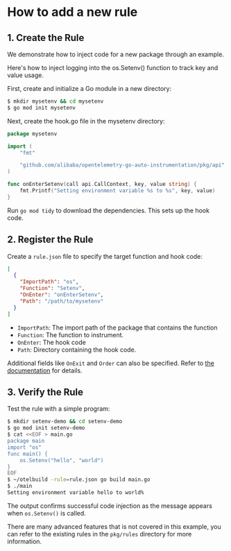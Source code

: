 # How to add a new rule

## 1. Create the Rule
We demonstrate how to inject code for a new package through an example.

Here's how to inject logging into the os.Setenv() function to track key and value usage.

First, create and initialize a Go module in a new directory:

```bash
$ mkdir mysetenv && cd mysetenv
$ go mod init mysetenv
```

Next, create the hook.go file in the mysetenv directory:

```go
package mysetenv

import (
	"fmt"

	"github.com/alibaba/opentelemetry-go-auto-instrumentation/pkg/api"
)

func onEnterSetenv(call api.CallContext, key, value string) {
	fmt.Printf("Setting environment variable %s to %s", key, value)
}
```

Run `go mod tidy` to download the dependencies. This sets up the hook code.

## 2. Register the Rule

Create a `rule.json` file to specify the target function and hook code:

```json
[
  {
    "ImportPath": "os",
    "Function": "Setenv",
    "OnEnter": "onEnterSetenv",
    "Path": "/path/to/mysetenv"
  }
]
```

- `ImportPath`: The import path of the package that contains the function
- `Function`: The function to instrument.
- `OnEnter`: The hook code
- `Path`: Directory containing the hook code.

Additional fields like `OnExit` and `Order` can also be specified. Refer to [the documentation](rule_def.md) for details.

## 3. Verify the Rule
Test the rule with a simple program:

```bash
$ mkdir setenv-demo && cd setenv-demo
$ go mod init setenv-demo
$ cat <<EOF > main.go
package main
import "os"
func main() {
    os.Setenv("hello", "world")
}
EOF
$ ~/otelbuild -rule=rule.json go build main.go
$ ./main
Setting environment variable hello to world%
```

The output confirms successful code injection as the message appears when `os.Setenv()` is called.

There are many advanced features that is not covered in this example, you can refer to the existing rules in the `pkg/rules` directory for more information.
